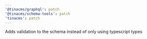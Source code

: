 ```yaml
---
'@tinacms/graphql': patch
'@tinacms/schema-tools': patch
'tinacms': patch
---
```


Adds validation to the schema instead of only using typescript types
